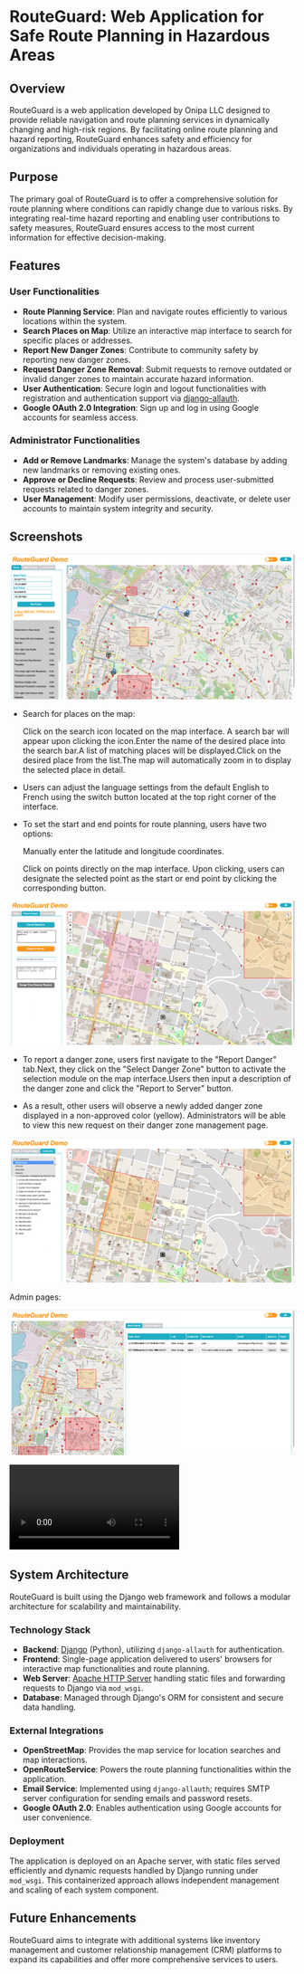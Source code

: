 # RouteGuard: Web Application for Safe Route Planning in Hazardous Areas

## Overview

RouteGuard is a web application developed by Onipa LLC designed to provide reliable navigation and route planning services in dynamically changing and high-risk regions. By facilitating online route planning and hazard reporting, RouteGuard enhances safety and efficiency for organizations and individuals operating in hazardous areas.

## Purpose

The primary goal of RouteGuard is to offer a comprehensive solution for route planning where conditions can rapidly change due to various risks. By integrating real-time hazard reporting and enabling user contributions to safety measures, RouteGuard ensures access to the most current information for effective decision-making.

## Features

### User Functionalities

- **Route Planning Service**: Plan and navigate routes efficiently to various locations within the system.
- **Search Places on Map**: Utilize an interactive map interface to search for specific places or addresses.
- **Report New Danger Zones**: Contribute to community safety by reporting new danger zones.
- **Request Danger Zone Removal**: Submit requests to remove outdated or invalid danger zones to maintain accurate hazard information.
- **User Authentication**: Secure login and logout functionalities with registration and authentication support via [django-allauth](https://github.com/pennersr/django-allauth).
- **Google OAuth 2.0 Integration**: Sign up and log in using Google accounts for seamless access.

### Administrator Functionalities

- **Add or Remove Landmarks**: Manage the system's database by adding new landmarks or removing existing ones.
- **Approve or Decline Requests**: Review and process user-submitted requests related to danger zones.
- **User Management**: Modify user permissions, deactivate, or delete user accounts to maintain system integrity and security.

## Screenshots

![main_page](./assets/main_page.png)

- Search for places on the map:

  Click on the search icon located on the map interface. A search bar will appear upon clicking the icon.Enter the name of the desired place into the search bar.A list of matching places will be displayed.Click on the desired place from the list.The map will automatically zoom in to display the selected place in detail.

- Users can adjust the language settings from the default English to French using the switch button located at the top right corner of the interface.

- To set the start and end points for route planning, users have two options:

  Manually enter the latitude and longitude coordinates.

  Click on points directly on the map interface. Upon clicking, users can designate the selected point as the start or end point by clicking the corresponding button.

![report_danger](./assets/report_danger.png)

- To report a danger zone, users first navigate to the "Report Danger" tab.Next, they click on the "Select Danger Zone" button to activate the selection module on the map interface.Users then input a description of the danger zone and click the "Report to Server" button.

- As a result, other users will observe a newly added danger zone displayed in a non-approved color (yellow). Administrators will be able to view this new request on their danger zone management page.

![landmarks](./assets/landmarks.png)

Admin pages:

![admin](./assets/admin.png)

<video src="./assets/admin-video.mov"></video>

## System Architecture

RouteGuard is built using the Django web framework and follows a modular architecture for scalability and maintainability.

### Technology Stack

- **Backend**: [Django](https://www.djangoproject.com/) (Python), utilizing `django-allauth` for authentication.
- **Frontend**: Single-page application delivered to users' browsers for interactive map functionalities and route planning.
- **Web Server**: [Apache HTTP Server](https://httpd.apache.org/) handling static files and forwarding requests to Django via `mod_wsgi`.
- **Database**: Managed through Django's ORM for consistent and secure data handling.

### External Integrations

- **OpenStreetMap**: Provides the map service for location searches and map interactions.
- **OpenRouteService**: Powers the route planning functionalities within the application.
- **Email Service**: Implemented using `django-allauth`; requires SMTP server configuration for sending emails and password resets.
- **Google OAuth 2.0**: Enables authentication using Google accounts for user convenience.

### Deployment

The application is deployed on an Apache server, with static files served efficiently and dynamic requests handled by Django running under `mod_wsgi`. This containerized approach allows independent management and scaling of each system component.

## Future Enhancements

RouteGuard aims to integrate with additional systems like inventory management and customer relationship management (CRM) platforms to expand its capabilities and offer more comprehensive services to users.
